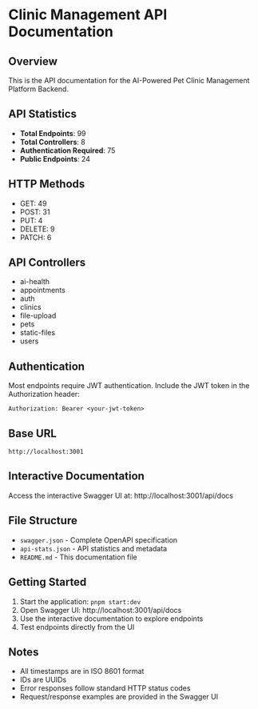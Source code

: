 # Clinic Management API Documentation

## Overview
This is the API documentation for the AI-Powered Pet Clinic Management Platform Backend.

## API Statistics
- **Total Endpoints**: 99
- **Total Controllers**: 8
- **Authentication Required**: 75
- **Public Endpoints**: 24

## HTTP Methods
- GET: 49
- POST: 31
- PUT: 4
- DELETE: 9
- PATCH: 6

## API Controllers
- ai-health
- appointments
- auth
- clinics
- file-upload
- pets
- static-files
- users

## Authentication
Most endpoints require JWT authentication. Include the JWT token in the Authorization header:
```
Authorization: Bearer <your-jwt-token>
```

## Base URL
```
http://localhost:3001
```

## Interactive Documentation
Access the interactive Swagger UI at: http://localhost:3001/api/docs

## File Structure
- `swagger.json` - Complete OpenAPI specification
- `api-stats.json` - API statistics and metadata
- `README.md` - This documentation file

## Getting Started
1. Start the application: `pnpm start:dev`
2. Open Swagger UI: http://localhost:3001/api/docs
3. Use the interactive documentation to explore endpoints
4. Test endpoints directly from the UI

## Notes
- All timestamps are in ISO 8601 format
- IDs are UUIDs
- Error responses follow standard HTTP status codes
- Request/response examples are provided in the Swagger UI

